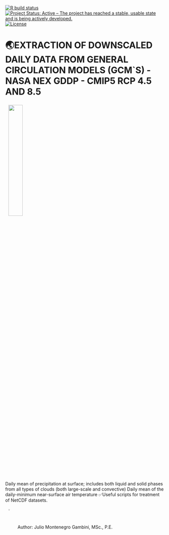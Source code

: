 [![R build status](https://img.shields.io/badge/build-passing-brightgreen)](https://github.com/Hydroenvironment/CMIP6-WORLDCLIM-HANDLING/actions)
[![Project Status: Active – The project has reached a stable, usable
state and is being actively
developed.](https://www.repostatus.org/badges/latest/active.svg)](https://www.repostatus.org/#active)
[![License](https://img.shields.io/badge/license-MIT-green)](https://opensource.org/licenses/MIT)

# 🌏EXTRACTION OF DOWNSCALED DAILY DATA FROM GENERAL CIRCULATION MODELS (GCM`S) - NASA NEX GDDP - CMIP5 RCP 4.5 AND 8.5
<img src="https://www.researchgate.net/publication/315950787/figure/fig3/AS:567797237248005@1512384818972/An-example-of-how-a-dataset-netCDF-or-xarray-for-a-weather-forecast-might-be.png" align="center" hspace="10" vspace="6" width="30%"></a>

 
Daily mean of precipitation at surface; includes both liquid and solid phases from all types of clouds (both large-scale and convective)
Daily mean of the daily-minimum near-surface air temperature
✅Useful scripts for treatment of NetCDF datasets.

<img src="https://icons-for-free.com/iconfiles/png/512/command+console+php+programmer+prompt+seo+icon-1320191020194645741.png" align="center" hspace="10" vspace="6" width="3%"></a>
Author: Julio Montenegro Gambini, MSc., P.E.

